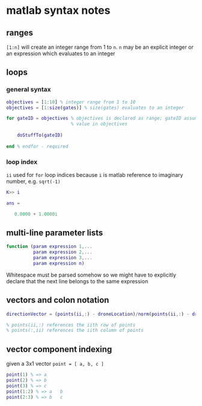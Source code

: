 # matlab syntax notes

## ranges
`[1:n]` will create an integer range from 1 to `n`.  `n` may be an explicit integer or an expression which evaluates to an integer

## loops
### general syntax
```matlab
objectives = [1:10] % integer range from 1 to 10
objectives = [1:size(gates)] % size(gates) evaluates to an integer

for gateID = objectives % objectives is declared as range; gateID assumes each 
						% value in objectives
	
	doStuffTo(gateID)
	
end % endfor - required
```

### loop index
`ii` used for `for` loop indices because `i` is matlab reference to imaginary number, e.g. `sqrt(-1)`

```matlab
K>> i

ans =

   0.0000 + 1.0000i
```

## multi-line parameter lists
```matlab
function (param expression 1,...
		  param expression 2,...
		  param expression 3,...
		  param expression n)
```
Whitespace must be parsed somehow so we might have to explicitly declare that the next line belongs to the same expression

## vectors and colon notation
```matlab
directionVector = (points(ii,:) - droneLocation)/norm(points(ii,:) - droneLocation);

% points(ii,:) references the iith row of points
% points(:,ii) references the iith column of points
```

## vector component indexing
given a 3x1 vector `point = [ a, b, c ]`

```matlab
point(1) % => a
point(2) % => b
point(3) % => c
point(1:2) % => a	b
point(2:3) % => b	c
```